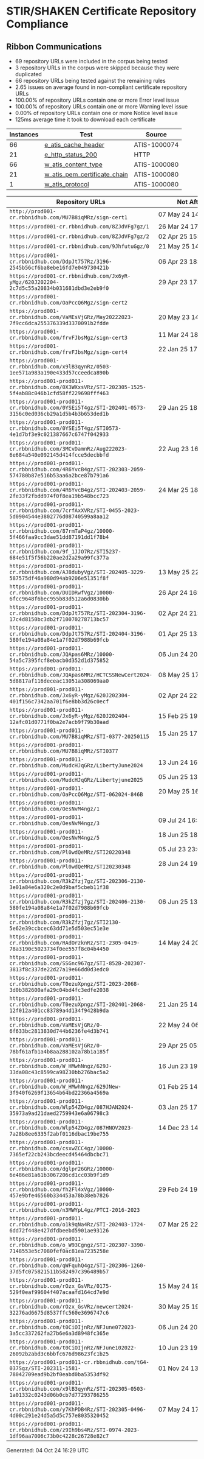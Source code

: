 # STIR/SHAKEN Certificate Repository Compliance

## Ribbon Communications

- 69 repository URLs were included in the corpus being tested
- 3 repository URLs in the corpus were skipped because they were duplicated
- 66 repository URLs being tested against the remaining rules
- 2.65 issues on average found in non-compliant certificate repository URLs
- 100.00% of repository URLs contain one or more Error level issue
- 100.00% of repository URLs contain one or more Warning level issue
- 0.00% of repository URLs contain one or more Notice level issue
- 125ms average time it took to download each certificate

| Instances | Test | Source |
|-----------|------|--------|
| 66 | [e_atis_cache_header](ISSUES/e_atis_cache_header/README.md) | ATIS-1000074 |
| 21 | [e_http_status_200](ISSUES/e_http_status_200/README.md) | HTTP |
| 66 | [w_atis_content_type](ISSUES/w_atis_content_type/README.md) | ATIS-1000080 |
| 21 | [w_atis_pem_certificate_chain](ISSUES/w_atis_pem_certificate_chain/README.md) | ATIS-1000080 |
| 1 | [w_atis_protocol](ISSUES/w_atis_protocol/README.md) | ATIS-1000080 |

| Repository URLs | Not After |  Problems | Link |
|-----------------|-----------|-----------|------|
| `http://prod001-cr.rbbnidhub.com/MU7B8iqMRz/sign-cert1` | 07&#160;May&#160;24&#160;14:09&#160;UTC | true | [view](REPOS/522ecf70744a0db033cbdbf68392c8ec6076f6d2/README.md) |
| `https://prod001-cr.rbbnidhub.com/8ZJdVFg7gz/1` | 26&#160;Mar&#160;24&#160;17:18&#160;UTC | true | [view](REPOS/d13c4ec41d432820c4312d3fb453d8d019f3787f/README.md) |
| `https://prod001-cr.rbbnidhub.com/8ZJdVFg7gz/2` | 02&#160;Apr&#160;25&#160;15:50&#160;UTC | true | [view](REPOS/d0c78e6de82553af58528191d82ef35a1ff6d334/README.md) |
| `https://prod001-cr.rbbnidhub.com/9JhfutuGgz/0` | 21&#160;May&#160;25&#160;14:49&#160;UTC | true | [view](REPOS/27b464cdce2cc3805e9aca49ff6c4e4729bee14d/README.md) |
| `https://prod001-cr.rbbnidhub.com/DdpJt757Rz/3196-2545b56cf6ba8ebe16fd7e049730421b` | 06&#160;Apr&#160;23&#160;18:20&#160;UTC | true | [view](REPOS/41659ac15a4ff5ea9c77d4c429cc2325c99f042c/README.md) |
| `https://prod001-cr.rbbnidhub.com/Jx6yR-yMgz/620J202204-2c7d5c55a20834b031681dbd3e2eb9f0` | 29&#160;Apr&#160;23&#160;17:42&#160;UTC | true | [view](REPOS/9001cfdeca4b88a06df2ed198c94ba2110d66370/README.md) |
| `https://prod001-cr.rbbnidhub.com/OaPccQ6Mgz/sign-cert2` |  | true | [view](REPOS/5a69211b12707a2e111ba37b2e29287a90e6bf6a/README.md) |
| `https://prod001-cr.rbbnidhub.com/VaMEsVjGRz/May20222023-7f9cc6dca255376339d3370091b2fdde` | 20&#160;May&#160;23&#160;14:32&#160;UTC | true | [view](REPOS/f391a9ba1d1fdde4788c79b7633fe7d43b9a1b48/README.md) |
| `https://prod001-cr.rbbnidhub.com/frvFJbsMgz/sign-cert3` | 11&#160;Mar&#160;24&#160;18:18&#160;UTC | true | [view](REPOS/27dccddee750acd18879b60bdd7d6a8803719490/README.md) |
| `https://prod001-cr.rbbnidhub.com/frvFJbsMgz/sign-cert4` | 22&#160;Jan&#160;25&#160;17:30&#160;UTC | true | [view](REPOS/799db56c7560a29bf06179b16f0d05bb4ebffb01/README.md) |
| `https://prod001-cr.rbbnidhub.com/x9lB3qynRz/0503-1ee571a983a190e433d57cceedca890b` |  | true | [view](REPOS/2aab03362f093963059192ef05d9c94e6b69c637/README.md) |
| `https://prod001-prod011-cr.rbbnidhub.com/0X3WXxsVRz/STI-202305-1525-5f4ab88c046b1cfd58ff229698fff463` |  | true | [view](REPOS/2600a76149ae2352efa5c7490638ca7cf3dcd2b4/README.md) |
| `https://prod001-prod011-cr.rbbnidhub.com/0YSEi5T4gz/STI-202401-0573-3156c0ed036cb29a1d5b4b3b653ded1b` | 29&#160;Jan&#160;25&#160;18:59&#160;UTC | true | [view](REPOS/e3c118b745f0286527e82ead68742f625dc187b0/README.md) |
| `https://prod001-prod011-cr.rbbnidhub.com/0YSEi5T4gz/STI0573-4e1d7bf3e9c021387667c6747f042933` |  | true | [view](REPOS/0c876c152a0656cb241caead25298647927201cb/README.md) |
| `https://prod001-prod011-cr.rbbnidhub.com/3MCvDamnRz/Aug222023-6e684a540e092145d414fcce5decbbfd` | 22&#160;Aug&#160;23&#160;16:04&#160;UTC | true | [view](REPOS/ee2c359d1ddf94c1124760cd8b60b9ec829298bc/README.md) |
| `https://prod001-prod011-cr.rbbnidhub.com/4R6YvcB4gz/STI-202303-2059-574780b87e516b53aa6a2bce87b791a6` |  | true | [view](REPOS/44f325d32ac70fa97d06a8cb85406e2e0fdc1832/README.md) |
| `https://prod001-prod011-cr.rbbnidhub.com/4R6YvcB4gz/STI-202403-2059-2fe33f2fbdd974f0f8ea19b548bcc723` | 24&#160;Mar&#160;25&#160;18:27&#160;UTC | true | [view](REPOS/fe1c0b5e99dd39dd9079526a7526abc4011d05e7/README.md) |
| `https://prod001-prod011-cr.rbbnidhub.com/7crfAxXVRz/STI-0455-2023-5d0904544e3802776d08740599a8aa12` |  | true | [view](REPOS/aac7cb0b01d875c73c2d7b1feefc7a171cd04782/README.md) |
| `https://prod001-prod011-cr.rbbnidhub.com/87rmTaP4gz/10000-5f466faa9cc3dae51dd87191dd1f78b4` |  | true | [view](REPOS/2df7df77a2a3483ddd9a3444c3e278b8aa7e0f6e/README.md) |
| `https://prod001-prod011-cr.rbbnidhub.com/9f_1JJO7Rz/STI5237-684e51f5f56b220ae2d2a29a99fc377a` |  | true | [view](REPOS/e1528dc76154e60e4a1591875133a6bf4e81817e/README.md) |
| `https://prod001-prod011-cr.rbbnidhub.com/AJ8dubyVgz/STI-202405-3229-587575df46a980d94ab9206e51351f8f` | 13&#160;May&#160;25&#160;22:02&#160;UTC | true | [view](REPOS/250dc71270db9f5115bd4308d6c5070d03980e75/README.md) |
| `https://prod001-prod011-cr.rbbnidhub.com/DUIDRwfVgz/10000-6fcc9648f6bec955b83d512a6d0830bb` | 26&#160;Apr&#160;24&#160;16:22&#160;UTC | true | [view](REPOS/f54d8ac5880dfa584c0be5b953b8f891675748de/README.md) |
| `https://prod001-prod011-cr.rbbnidhub.com/DdpJt757Rz/STI-202304-3196-17c4d8150bc3db2f710070278713bc57` | 02&#160;Apr&#160;24&#160;21:08&#160;UTC | true | [view](REPOS/d6728ad266cdddc6cc333bf8112c3af8da405bae/README.md) |
| `https://prod001-prod011-cr.rbbnidhub.com/DdpJt757Rz/STI-202404-3196-580fe194a08a84e1a7f02d7988b69fcb` | 01&#160;Apr&#160;25&#160;13:12&#160;UTC | true | [view](REPOS/a02e85d93c249237ddd0ae3f47f2107cbfd13d67/README.md) |
| `https://prod001-prod011-cr.rbbnidhub.com/JQApas6MRz/10000-54a5c7395fcf8ebacb0d352d1d375852` | 06&#160;Jun&#160;24&#160;20:11&#160;UTC | true | [view](REPOS/7a53d05c224fe7c16d6bea5f60ccb57586891363/README.md) |
| `https://prod001-prod011-cr.rbbnidhub.com/JQApas6MRz/HCTCSSNewCert2024-5d8817af116deceac13051a308069aa0` | 08&#160;May&#160;25&#160;17:05&#160;UTC | true | [view](REPOS/1c12871b03f1604da41a1dd45a55542187434a8e/README.md) |
| `https://prod001-prod011-cr.rbbnidhub.com/Jx6yR-yMgz/620J202304-401f156c7342aa701f6e8bb3d26c0ecf` | 02&#160;Apr&#160;24&#160;22:02&#160;UTC | true | [view](REPOS/5d76af14f84934b93db6ebf27dcea0387644808d/README.md) |
| `https://prod001-prod011-cr.rbbnidhub.com/Jx6yR-yMgz/620J202404-12afc01d0771f0ba2e7acb9f79b30aad` | 15&#160;Feb&#160;25&#160;19:41&#160;UTC | true | [view](REPOS/5dafe503c21c875d8eb34f596d811f1747a761ee/README.md) |
| `https://prod001-prod011-cr.rbbnidhub.com/MU7B8iqMRz/STI-0377-20250115` | 15&#160;Jan&#160;25&#160;17:22&#160;UTC | true | [view](REPOS/13d20d38782c5f1f6ec4fee134c2377d4878fe02/README.md) |
| `https://prod001-prod011-cr.rbbnidhub.com/MU7B8iqMRz/STI0377` |  | true | [view](REPOS/45b7b184396b766d5e533f0066d46caf7f0857e2/README.md) |
| `https://prod001-prod011-cr.rbbnidhub.com/MudcHJqGRz/LibertyJune2024` | 13&#160;Jun&#160;24&#160;16:19&#160;UTC | true | [view](REPOS/1b1e7cc3b6b3e129397e4dc2e132f0a26f177de0/README.md) |
| `https://prod001-prod011-cr.rbbnidhub.com/MudcHJqGRz/Libertyjune2025` | 05&#160;Jun&#160;25&#160;13:24&#160;UTC | true | [view](REPOS/d85081260178a0b7f555ce6b6dd6cdf33a7250c5/README.md) |
| `https://prod001-prod011-cr.rbbnidhub.com/OaPccQ6Mgz/STI-062024-846B` | 20&#160;May&#160;25&#160;16:31&#160;UTC | true | [view](REPOS/9dce473289326d3315ac451e221046364c1553f2/README.md) |
| `https://prod001-prod011-cr.rbbnidhub.com/OesNvM4ngz/1` |  | true | [view](REPOS/cbeb7637140bcf88acc5442aee4344eb8998260b/README.md) |
| `https://prod001-prod011-cr.rbbnidhub.com/OesNvM4ngz/3` | 09&#160;Jul&#160;24&#160;16:37&#160;UTC | true | [view](REPOS/38a3ce0f32b33fa46d6b96417e492c2492e50978/README.md) |
| `https://prod001-prod011-cr.rbbnidhub.com/OesNvM4ngz/5` | 18&#160;Jun&#160;25&#160;18:37&#160;UTC | true | [view](REPOS/e41aa8bd98ce66896883535d2ee491fc15478b2a/README.md) |
| `https://prod001-prod011-cr.rbbnidhub.com/Pl0wdQeMRz/STI20220348` | 05&#160;Jul&#160;23&#160;23:04&#160;UTC | true | [view](REPOS/3136c2c052a150347feb0d8667f04f94c9057339/README.md) |
| `https://prod001-prod011-cr.rbbnidhub.com/Pl0wdQeMRz/STI20230348` | 28&#160;Jun&#160;24&#160;19:43&#160;UTC | true | [view](REPOS/37f41ec9de8b46898a4533a249d86486ababdd57/README.md) |
| `https://prod001-prod011-cr.rbbnidhub.com/R3kZfzj7gz/STI-202306-2130-3e01a84e6a320c2e0d9baf5cbeb11f38` |  | true | [view](REPOS/27d57f28c076ad1184944b05733e072da1f0685a/README.md) |
| `https://prod001-prod011-cr.rbbnidhub.com/R3kZfzj7gz/STI-202406-2130-580fe194a08a84e1a7f02d7988b69fcb` | 06&#160;Jun&#160;25&#160;13:33&#160;UTC | true | [view](REPOS/b6dc0b638aabd648fa2615b515964ced873a760c/README.md) |
| `https://prod001-prod011-cr.rbbnidhub.com/R3kZfzj7gz/STI2130-5e62e39ccbcec63dd71e5d503ec51e3e` |  | true | [view](REPOS/966b0ae2c3f2e45c3b7dfbba54e82114607c18f6/README.md) |
| `https://prod001-prod011-cr.rbbnidhub.com/RAdOrzknRz/STI-2305-0419-78a3190c5023734f0ee557f8c04b4450` | 14&#160;May&#160;24&#160;20:13&#160;UTC | true | [view](REPOS/47e8581e64bed96003c2b86e71e053fab4ccd61f/README.md) |
| `https://prod001-prod011-cr.rbbnidhub.com/SSGnc967gz/STI-852B-202307-3813f8c337de22d27a19e66dd0d3edc0` |  | true | [view](REPOS/43d8702b2093ed7633f913df232ba1bbb8963166/README.md) |
| `https://prod001-prod011-cr.rbbnidhub.com/T0ezuXpngz/STI-2023-2068-3d0b382600afa29c04bd4fc3edfe2038` |  | true | [view](REPOS/c06532481b122c5478e3fe340a42dba575d1588b/README.md) |
| `https://prod001-prod011-cr.rbbnidhub.com/T0ezuXpngz/STI-202401-2068-12f012a401cc83789a4d134f9428b9da` | 21&#160;Jan&#160;25&#160;14:57&#160;UTC | true | [view](REPOS/968f846b9392c3f31a437229b9700328f98a26bb/README.md) |
| `https://prod001-prod011-cr.rbbnidhub.com/VaMEsVjGRz/0-6f633bc2813830d744b6236fe4d3b741` | 22&#160;May&#160;24&#160;06:03&#160;UTC | true | [view](REPOS/d6e8e64c1a3058d01a469023e2bdb04764300dcf/README.md) |
| `https://prod001-prod011-cr.rbbnidhub.com/VaMEsVjGRz/0-78bf61afb1a4b8aa288102a78b1a185f` | 29&#160;Apr&#160;25&#160;05:30&#160;UTC | true | [view](REPOS/7d0edc42f97ecd98f0de3a57efc856307a456791/README.md) |
| `https://prod001-prod011-cr.rbbnidhub.com/W_HMwhNngz/629J-33da08c43c8599ca98230bb276bac5a2` | 16&#160;Jun&#160;23&#160;19:30&#160;UTC | true | [view](REPOS/e6624c1a899840ae262ce56fb7f6e29a90ca4052/README.md) |
| `https://prod001-prod011-cr.rbbnidhub.com/W_HMwhNngz/629JNew-3f940f6269f13654b64bd22366a4569a` | 01&#160;Feb&#160;25&#160;14:07&#160;UTC | true | [view](REPOS/7ba4753d533bce9a462103237a5978137fc51af8/README.md) |
| `https://prod001-prod011-cr.rbbnidhub.com/Wlp54ZO4gz/087HJAN2024-35973a9ad21daed2759943e6a06798c3` | 03&#160;Jan&#160;25&#160;17:59&#160;UTC | true | [view](REPOS/8bdd2f55ee6b90da3e47c5d055150e231e2ff77b/README.md) |
| `https://prod001-prod011-cr.rbbnidhub.com/Wlp54ZO4gz/087HNOV2023-7a28b8ee6335f2abf0116dbac19be755` | 14&#160;Dec&#160;23&#160;14:13&#160;UTC | true | [view](REPOS/7d35455b816f60ad2b02f16cceb36f2d372b0cb0/README.md) |
| `https://prod001-prod011-cr.rbbnidhub.com/csxwZCC4gz/10000-7365ef22cb243bcdeecd45464dbcbc71` |  | true | [view](REPOS/ddd3a46476882ea047564e303233c2f3473d2b6c/README.md) |
| `https://prod001-prod011-cr.rbbnidhub.com/dglpr26GRz/10000-6e486e81a61b3067206cd1cc03b9f1d9` |  | true | [view](REPOS/8d89736b49ad2a6fac856f24e088d047eb942bc1/README.md) |
| `https://prod001-prod011-cr.rbbnidhub.com/fh2Fl4xVgz/10000-457e9bfe46560b334453a78b38eb7826` | 29&#160;Feb&#160;24&#160;19:32&#160;UTC | true | [view](REPOS/27ff13915a7319ffcb9d24d3c6760c32d196b42a/README.md) |
| `https://prod001-prod011-cr.rbbnidhub.com/n3MWYpL4gz/PTCI-2016-2023` |  | true | [view](REPOS/7fbdf9fc15570f47f412ca5317b9916bc66b8cac/README.md) |
| `https://prod001-prod011-cr.rbbnidhub.com/o1k9qNa4Rz/STI-202403-1724-6dd72f448e427dfdbeebd5901ae93126` | 07&#160;Mar&#160;25&#160;22:41&#160;UTC | true | [view](REPOS/455159c639c0cec4b1b107310e8c4f8367c90b18/README.md) |
| `https://prod001-prod011-cr.rbbnidhub.com/o_W93Cgngz/STI-202307-3390-7148553e5c7080fef0ac81ea7235258e` |  | true | [view](REPOS/ab455dd839d836e8e98bf156120bd4587e8e8aa9/README.md) |
| `https://prod001-prod011-cr.rbbnidhub.com/qWFquhQ4gz/STI-202306-1260-37d5fc075821511b582497c396489b57` |  | true | [view](REPOS/19d13d51fc3b0a6e28ff9c0cd000cbbd2b9716a6/README.md) |
| `https://prod001-prod011-cr.rbbnidhub.com/rOzx_GsVRz/0175-529f0eaf99604f407acaafd164cd7e9d` | 15&#160;May&#160;24&#160;19:35&#160;UTC | true | [view](REPOS/aa9b6a6eb4c01ad5c2887edcb6bee69da7a57b01/README.md) |
| `https://prod001-prod011-cr.rbbnidhub.com/rOzx_GsVRz/newcert2024-32276ad6675d8537ffc560e3696747c6` | 30&#160;May&#160;25&#160;19:04&#160;UTC | true | [view](REPOS/64017a9525983c7c8f7318ae6ce0f79bb1c55e14/README.md) |
| `https://prod001-prod011-cr.rbbnidhub.com/t0CiOIjnRz/NFJune072023-3a5cc337262fa27b6e6a3d8948fc365e` | 06&#160;Jun&#160;24&#160;20:25&#160;UTC | true | [view](REPOS/aa2b9daaf8b5533e6c6deef8e7951aafe5d56614/README.md) |
| `https://prod001-prod011-cr.rbbnidhub.com/t0CiOIjnRz/NFJune102022-26092b2abd3c6bbfc676d98623fc1b25` | 10&#160;Jun&#160;23&#160;19:00&#160;UTC | true | [view](REPOS/33017846ac0354f869e6a30ef5fdf72910ca73ea/README.md) |
| `https://prod001-prod011-cr.rbbnidhub.com/tG4-037Sgz/STI-202311-1581-78042709ead9b2bf0eabd0ba5353df92` | 01&#160;Nov&#160;24&#160;13:37&#160;UTC | true | [view](REPOS/9ee29f350a1ddc3c9c2baadee761f3ce5349f59a/README.md) |
| `https://prod001-prod011-cr.rbbnidhub.com/x9lB3qynRz/STI-202305-0503-1a01332c0243d06b0cb7d77293786255` |  | true | [view](REPOS/f47ece4d6c4cbe6164782a3d6780c146251c82d4/README.md) |
| `https://prod001-prod011-cr.rbbnidhub.com/y7KhPDB4Rz/STI-202305-0496-4d00c291e24d5a5d5c757e8035320452` | 07&#160;May&#160;24&#160;17:13&#160;UTC | true | [view](REPOS/6c3855019c776194fe7bd269597c9f9435fa7716/README.md) |
| `https://prod001-prod011-cr.rbbnidhub.com/z9Ih9bs4Rz/STI-0974-2023-1df96aa7006c73b0c4228c26728e82c7` |  | true | [view](REPOS/b8c7f90be9bf0a1990f109511d416ed637179afc/README.md) |


Generated: 04 Oct 24 16:29 UTC
